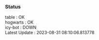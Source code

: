 ### Status


table : OK  
hogwarts : OK  
icy-bot : DOWN  
Latest Update : 2023-08-31 08:10:06.813778
